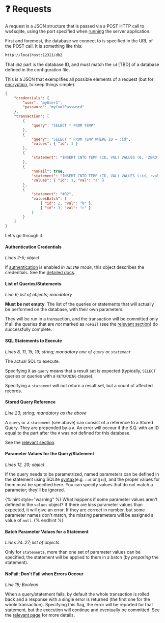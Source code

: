 # ❓ Requests

A request is a JSON structure that is passed via a POST HTTP call to ws4sqlite, using the port specified when [running](running.md#port) the server application.

First and foremost, the database we connect to is specified in the URL of the POST call. It is something like this:

```bash
http://localhost:12321/db2
```

That `db2` part is the database ID, and must match the `id` [TBD] of a database defined in the configuration file.

This is a JSON that exemplifies all possible elements of a request (but for [encryption](encryption.md), to keep things simple).

```json
{
    "credentials": {
        "user": "myUser1",
        "password": "myCoolPassword"
    },
    "transaction": [
        {
            "query": "SELECT * FROM TEMP"
        },
        {
            "query": "SELECT * FROM TEMP WHERE ID = :id",
            "values": { "id": 1 }
        },
        {
            "statement": "INSERT INTO TEMP (ID, VAL) VALUES (0, 'ZERO')"
        },
        {
            "noFail": true,
            "statement": "INSERT INTO TEMP (ID, VAL) VALUES (:id, :val)",
            "values": { "id": 1, "val": "a" }
        },
        {
            "statement": "#Q2",
            "valuesBatch": [
                { "id": 2, "val": "b" },
                { "id": 3, "val": "c" }
            ]
        }
    ]
}
```

Let's go through it.

#### Authentication Credentials

_Lines 2-5; object_

If [authentication](authentication.md) is enabled _in `INLINE` mode_, this object describes the credentials. See the [detailed docs](authentication.md#credentials-in-the-request-inline-mode).

#### List of Queries/Statements

_Line 6; list of objects; mandatory_

**Must be not empty**. The list of the queries or statements that will actually be performed on the database, with their own parameters.

They will be run in a transaction, and the transaction will be committed only if all the queries that are _not_ marked as `noFail` (see the [relevant section](errors.md)) do successfully complete.

#### SQL Statements to Execute

_Lines 8, 11, 15, 19; string; mandatory one of `query` or `statement`_

The actual SQL to execute.

Specifying it as `query` means that a result set is expected (typically, `SELECT` queries or queries with a `RETURNING` clause).

Specifying a `statement` will not return a result set, but a count of affected records.

#### Stored Query Reference

_Line 23; string; mandatory as the above_

A `query` or a `statement` (see above) can consist of a reference to a Stored Query. They are prepended by a `#`. An error will occour if the S.Q. with an ID equal to the part after the `#` was not defined for this database.

See the [relevant section](stored-statements.md).

#### Parameter Values for the Query/Statement

_Lines 12, 20; object_

If the query needs to be parametrized, named parameters can be defined in the statement using SQLite [syntax](https://www.sqlite.org/c3ref/bind\_blob.html)(e.g. `:id` or `@id`), and the proper values for them must be specified here. You can specify values that do not match a parameter; they'll be ignored.

{% hint style="warning" %}
What happens if some parameter values aren't defined in the `values` object? If there are _less_ parameter values than expected, it will give an error. If they are correct in number, but some parameter names don't match, the missing parameters will be assigned a value of `null`.
{% endhint %}

#### Batch Parameter Values for a Statement

_Lines 24..27; list of objects_

Only for `statement`s, more than one set of parameter values can be specified; the statement will be applied to them in a batch (by _preparing_ the statement).

#### NoFail: Don't Fail when Errors Occour

_Line 18; Boolean_

When a query/statement fails, by default the whole transaction is rolled back and a response with a single error is returned (the first one for the whole transaction). Specifying this flag, the error will be reported for that statement, but the execution will continue and eventually be committed. See the [relevant page](errors.md) for more details.
